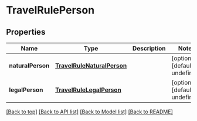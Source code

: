 # TravelRulePerson

## Properties

|Name | Type | Description | Notes|
|------------ | ------------- | ------------- | -------------|
|**naturalPerson** | [**TravelRuleNaturalPerson**](TravelRuleNaturalPerson.md) |  | [optional] [default to undefined]|
|**legalPerson** | [**TravelRuleLegalPerson**](TravelRuleLegalPerson.md) |  | [optional] [default to undefined]|




[[Back to top]](#) [[Back to API list]](../../README.md#documentation-for-api-endpoints) [[Back to Model list]](../../README.md#documentation-for-models) [[Back to README]](../../README.md)

